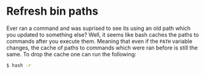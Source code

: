 # Refresh bin paths

Ever ran a command and was suprised to see its using an old path which you updated to something else? Well, it seems
like bash caches the paths to commands after you execute them. Meaning that even if the `PATH` variable changes, the
cache of paths to commands which were ran before is still the same. To drop the cache one can run the following:

```bash
$ hash -r
```
